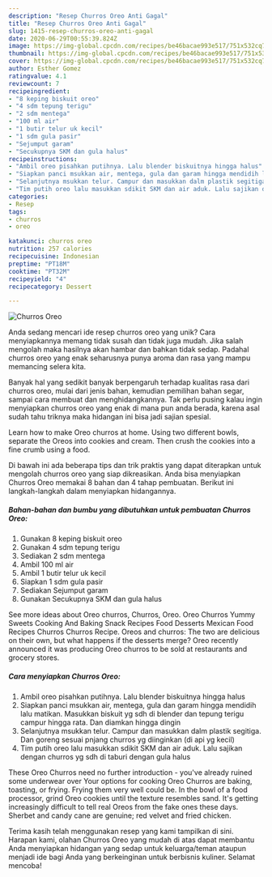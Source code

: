 ```yaml
---
description: "Resep Churros Oreo Anti Gagal"
title: "Resep Churros Oreo Anti Gagal"
slug: 1415-resep-churros-oreo-anti-gagal
date: 2020-06-29T00:55:39.824Z
image: https://img-global.cpcdn.com/recipes/be46bacae993e517/751x532cq70/churros-oreo-foto-resep-utama.jpg
thumbnail: https://img-global.cpcdn.com/recipes/be46bacae993e517/751x532cq70/churros-oreo-foto-resep-utama.jpg
cover: https://img-global.cpcdn.com/recipes/be46bacae993e517/751x532cq70/churros-oreo-foto-resep-utama.jpg
author: Esther Gomez
ratingvalue: 4.1
reviewcount: 7
recipeingredient:
- "8 keping biskuit oreo"
- "4 sdm tepung terigu"
- "2 sdm mentega"
- "100 ml air"
- "1 butir telur uk kecil"
- "1 sdm gula pasir"
- "Sejumput garam"
- "Secukupnya SKM dan gula halus"
recipeinstructions:
- "Ambil oreo pisahkan putihnya. Lalu blender biskuitnya hingga halus"
- "Siapkan panci msukkan air, mentega, gula dan garam hingga mendidih lalu matikan. Masukkan biskuit yg sdh di blender dan tepung terigu campur hingga rata. Dan diamkan hingga dingin"
- "Selanjutnya msukkan telur. Campur dan masukkan dalm plastik segitiga. Dan goreng sesuai pnjang churros yg diinginkan (di api yg kecil)"
- "Tim putih oreo lalu masukkan sdikit SKM dan air aduk. Lalu sajikan dengan churros yg sdh di taburi dengan gula halus"
categories:
- Resep
tags:
- churros
- oreo

katakunci: churros oreo 
nutrition: 257 calories
recipecuisine: Indonesian
preptime: "PT18M"
cooktime: "PT32M"
recipeyield: "4"
recipecategory: Dessert

---
```



![Churros Oreo](https://img-global.cpcdn.com/recipes/be46bacae993e517/751x532cq70/churros-oreo-foto-resep-utama.jpg)

Anda sedang mencari ide resep churros oreo yang unik? Cara menyiapkannya memang tidak susah dan tidak juga mudah. Jika salah mengolah maka hasilnya akan hambar dan bahkan tidak sedap. Padahal churros oreo yang enak seharusnya punya aroma dan rasa yang mampu memancing selera kita.

Banyak hal yang sedikit banyak berpengaruh terhadap kualitas rasa dari churros oreo, mulai dari jenis bahan, kemudian pemilihan bahan segar, sampai cara membuat dan menghidangkannya. Tak perlu pusing kalau ingin menyiapkan churros oreo yang enak di mana pun anda berada, karena asal sudah tahu triknya maka hidangan ini bisa jadi sajian spesial.

Learn how to make Oreo churros at home. Using two different bowls, separate the Oreos into cookies and cream. Then crush the cookies into a fine crumb using a food.


Di bawah ini ada beberapa tips dan trik praktis yang dapat diterapkan untuk mengolah churros oreo yang siap dikreasikan. Anda bisa menyiapkan Churros Oreo memakai 8 bahan dan 4 tahap pembuatan. Berikut ini langkah-langkah dalam menyiapkan hidangannya.

<!--inarticleads1-->

##### Bahan-bahan dan bumbu yang dibutuhkan untuk pembuatan Churros Oreo:

1. Gunakan 8 keping biskuit oreo
1. Gunakan 4 sdm tepung terigu
1. Sediakan 2 sdm mentega
1. Ambil 100 ml air
1. Ambil 1 butir telur uk kecil
1. Siapkan 1 sdm gula pasir
1. Sediakan Sejumput garam
1. Gunakan Secukupnya SKM dan gula halus


See more ideas about Oreo churros, Churros, Oreo. Oreo Churros Yummy Sweets Cooking And Baking Snack Recipes Food Desserts Mexican Food Recipes Churros Churros Recipe. Oreos and churros: The two are delicious on their own, but what happens if the desserts merge? Oreo recently announced it was producing Oreo churros to be sold at restaurants and grocery stores. 

<!--inarticleads2-->

##### Cara menyiapkan Churros Oreo:

1. Ambil oreo pisahkan putihnya. Lalu blender biskuitnya hingga halus
1. Siapkan panci msukkan air, mentega, gula dan garam hingga mendidih lalu matikan. Masukkan biskuit yg sdh di blender dan tepung terigu campur hingga rata. Dan diamkan hingga dingin
1. Selanjutnya msukkan telur. Campur dan masukkan dalm plastik segitiga. Dan goreng sesuai pnjang churros yg diinginkan (di api yg kecil)
1. Tim putih oreo lalu masukkan sdikit SKM dan air aduk. Lalu sajikan dengan churros yg sdh di taburi dengan gula halus


These Oreo Churros need no further introduction - you&#39;ve already ruined some underwear over Your options for cooking Oreo Churros are baking, toasting, or frying. Frying them very well could be. In the bowl of a food processor, grind Oreo cookies until the texture resembles sand. It&#39;s getting increasingly difficult to tell real Oreos from the fake ones these days. Sherbet and candy cane are genuine; red velvet and fried chicken. 

Terima kasih telah menggunakan resep yang kami tampilkan di sini. Harapan kami, olahan Churros Oreo yang mudah di atas dapat membantu Anda menyiapkan hidangan yang sedap untuk keluarga/teman ataupun menjadi ide bagi Anda yang berkeinginan untuk berbisnis kuliner. Selamat mencoba!

